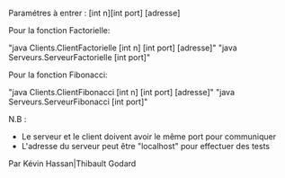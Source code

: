 Paramétres à entrer : [int n][int port] [adresse]

Pour la fonction Factorielle:

"java Clients.ClientFactorielle [int n] [int port] [adresse]"
"java Serveurs.ServeurFactorielle [int port]"


Pour la fonction Fibonacci:

"java Clients.ClientFibonacci [int n] [int port] [adresse]"
"java Serveurs.ServeurFibonacci [int port]"

N.B :

- Le serveur et le client doivent avoir le même port pour communiquer
- L'adresse du serveur peut être "localhost" pour effectuer des tests

Par Kévin Hassan|Thibault Godard
